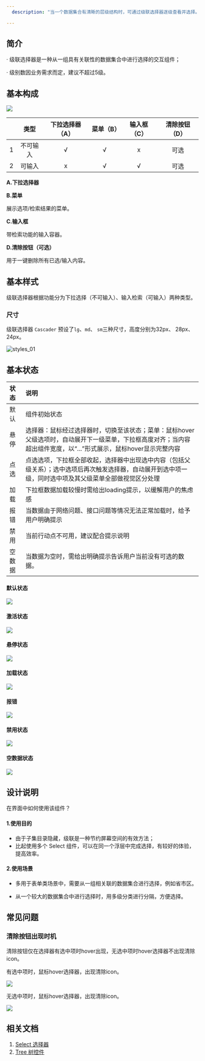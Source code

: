 ```yaml
---
  description: "当一个数据集合有清晰的层级结构时，可通过级联选择器逐级查看并选择。"

---
```


<!--副标题具体写法见源代码模式-->

## 简介

· 级联选择器是一种从一组具有关联性的数据集合中进行选择的交互组件；

· 级别数因业务需求而定，建议不超过5级。



## 基本构成

![](../../../images/Cascader/forms_01.png)

|      |   类型   | 下拉选择器（A） | 菜单（B） | 输入框（C） | 清除按钮（D） |
| :--: | :------: | :-------------: | :-------: | :---------: | :-----------: |
|  1   | 不可输入 |        √        |     √     |      x      |     可选      |
|  2   |  可输入  |        x        |     √     |      √      |     可选      |

**A.下拉选择器**

**B.菜单**

展示选项/检索结果的菜单。

**C.输入框**

带检索功能的输入容器。

**D.清除按钮（可选）**

用于一键删除所有已选/输入内容。



## 基本样式

级联选择器根据功能分为下拉选择（不可输入）、输入检索（可输入）两种类型。

### 尺寸

级联选择器 `Cascader` 预设了`lg`、`md`、 `sm`三种尺寸，高度分别为32px、 28px、24px。

![styles_01](../../../images/Cascader/styles_01.png)



## 基本状态

| 状态   | 说明                                                         |
| :----- | :----------------------------------------------------------- |
| 默认   | 组件初始状态                                                 |
| 悬停   | 选择器：鼠标经过选择器时，切换至该状态；菜单：鼠标hover父级选项时，自动展开下一级菜单，下拉框高度对齐；当内容超出组件宽度，以“...”形式展示，鼠标hover显示完整内容 |
| 点选   | 点选选项，下拉框全部收起，选择器中出现选中内容（包括父级关系）；选中选项后再次触发选择器，自动展开到选中项一级，同时选中项及其父级菜单全部做视觉区分处理 |
| 加载   | 下拉框数据加载较慢时需给出loading提示，以缓解用户的焦虑感    |
| 报错   | 当数据由于网络问题、接口问题等情况无法正常加载时，给予用户明确提示 |
| 禁用   | 当前行动点不可用，建议配合提示说明                           |
| 空数据 | 当数据为空时，需给出明确提示告诉用户当前没有可选的数据。     |

#### 默认状态

![](../../../images/Cascader/states_01.png)

#### 激活状态

![](../../../images/Cascader/states_02.png)

#### 悬停状态

![](../../../images/Cascader/states_03.png)

#### 加载状态

![](../../../images/Cascader/states_04.png)

#### 报错

![](../../../images/Cascader/states_05.png)

#### 禁用状态

![](../../../images/Cascader/states_06.png)

#### 空数据状态

![](../../../images/Cascader/states_07.png)



## 设计说明

在界面中如何使用该组件？



#### 1.使用目的

- 由于子集目录隐藏，级联是一种节约屏幕空间的有效方法；
- 比起使用多个 Select 组件，可以在同一个浮层中完成选择，有较好的体验，提高效率。



#### 2.使用场景

- 多用于表单类场景中，需要从一组相关联的数据集合进行选择，例如省市区。

- 从一个较大的数据集合中进行选择时，用多级分类进行分隔，方便选择。



## 常见问题

### 清除按钮出现时机

清除按钮仅在选择器有选中项时hover出现，无选中项时hover选择器不出现清除icon。

<div class="u-md-flex-without-bg">
   <div class="u-md-mr24">
      <p><i class="u-md-suggested"></i>有选中项时，鼠标hover选择器，出现清除icon。</p>
      <img src="../../../images/Cascader/problems_01.png"/>
   </div>
   <div>
      <p><i class="u-md-not-suggested"></i>无选中项时，鼠标hover选择器，出现清除icon。</p>
      <img src="../../../images/Cascader/problems_02.png"  />
   </div>
</div>

<!--

## 主题

| 内容 | 值           | 默认值  |
| :--- | :----------- | :------ |
| icon | icon/nothing | nothing |
| icon | icon/nothing | nothing |

-->

## 相关文档

1. [Select 选择器](/component/Select/)
2. [Tree 树控件](/component/Tree/)



